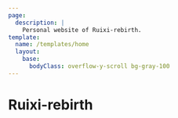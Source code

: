 ```yaml
---
page:
  description: |
    Personal website of Ruixi-rebirth. 
template:
  name: /templates/home
  layout:
    base:
      bodyClass: overflow-y-scroll bg-gray-100
---
```


# Ruixi-rebirth
